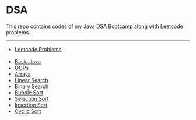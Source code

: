 # DSA  
This repo contains codes of my Java DSA Bootcamp along with Leetcode problems.
<hr>

- [Leetcode Problems](Leetcode/src)  
  <br>
- [Basic Java](untitled1/src)
- [OOPs](OOPs/src)
- [Arrays](Arrays/src)
- [Linear Search](Linear_Search/src)
- [Binary Search](Binary_Search/src)
- [Bubble Sort](Bubble_Sort/src)
- [Selection Sort](Selection_Sort/src)
- [Insertion Sort](Insertion_Sort/src)
- [Cyclic Sort](Cyclic_Sort/src)

